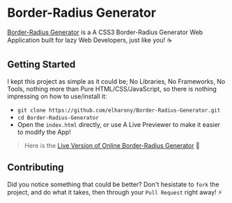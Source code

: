 # Border-Radius Generator
[Border-Radius Generator](https://elharony.github.io/Border-Radius-Generator/) is a A CSS3 Border-Radius Generator Web Application built for lazy Web Developers, just like you! ☕

## Getting Started
I kept this project as simple as it could be; No Libraries, No Frameworks, No Tools, nothing more than Pure HTML/CSS/JavaScript, so there is nothing impressing on how to use/install it:

- `git clone https://github.com/elharony/Border-Radius-Generator.git`
- `cd Border-Radius-Generator`
- Open the `index.html` directly, or use A Live Previewer to make it easier to modify the App!

> Here is the [Live Version of Online Border-Radius Generator](https://elharony.github.io/Border-Radius-Generator/) 🤖

## Contributing
Did you notice something that could be better? Don't hesistate to `fork` the project, and do what it takes, then through your `Pull Request` right away! ⚡
